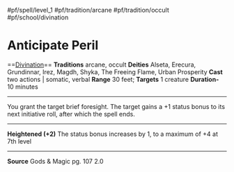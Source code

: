 #pf/spell/level_1 #pf/tradition/arcane #pf/tradition/occult #pf/school/divination 
# Anticipate Peril
==[Divination](../../../Traits/Divination.md)==
**Traditions** arcane, occult
**Deities** Alseta, Erecura, Grundinnar, Irez, Magdh, Shyka, The Freeing Flame, Urban Prosperity
**Cast** two actions | somatic, verbal
**Range** 30 feet; **Targets** 1 creature
**Duration-** 10 minutes

---
You grant the target brief foresight. The target gains a +1 status bonus to its next initiative roll, after which the spell ends.

---
**Heightened (+2)** The status bonus increases by 1, to a maximum of +4 at 7th level

---
**Source** Gods & Magic pg. 107 2.0
